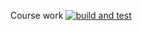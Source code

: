 Course work
[![build and test](https://github.com/Vadyao00/Cinema/actions/workflows/build-and-test.yml/badge.svg)](https://github.com/Vadyao00/Cinema/actions/workflows/build-and-test.yml)
